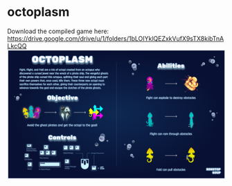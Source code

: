 # octoplasm
Download the compiled game here: https://drive.google.com/drive/u/1/folders/1bLOIYklQEZxkVufX9sTX8kibTnALkcQQ
![Quickstart Guide](https://github.com/tcc78/octoplasm/blob/master/QuickStartGuide.png)